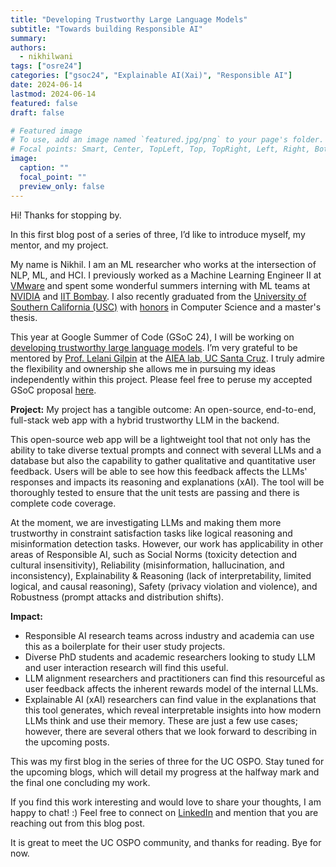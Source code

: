 ```yaml
---
title: "Developing Trustworthy Large Language Models"
subtitle: "Towards building Responsible AI"
summary:
authors: 
  - nikhilwani
tags: ["osre24"]
categories: ["gsoc24", "Explainable AI(Xai)", "Responsible AI"]
date: 2024-06-14
lastmod: 2024-06-14
featured: false
draft: false

# Featured image
# To use, add an image named `featured.jpg/png` to your page's folder.
# Focal points: Smart, Center, TopLeft, Top, TopRight, Left, Right, BottomLeft, Bottom, BottomRight.
image:
  caption: ""
  focal_point: ""
  preview_only: false
---
```


Hi! Thanks for stopping by.

In this first blog post of a series of three, I’d like to introduce myself, my mentor, and my project. 

My name is Nikhil. I am an ML researcher who works at the intersection of NLP, ML, and HCI. I previously worked as a Machine Learning Engineer II at [VMware](https://vmware.com/) and spent some wonderful summers interning with ML teams at [NVIDIA](https://www.nvidia.com/) and [IIT Bombay](https://www.iitb.ac.in/). I also recently graduated from the [University of Southern California (USC)](https://usc.edu/) with [honors](https://www.cs.usc.edu/academic-programs/masters/cs_ms_honors/) in Computer Science and a master's thesis. 

This year at Google Summer of Code (GSoC 24), I will be working on [developing trustworthy large language models](https://ucsc-ospo.github.io/project/osre24/ucsc/aiealab/). I’m very grateful to be mentored by [Prof. Lelani Gilpin](https://people.ucsc.edu/~lgilpin/) at the [AIEA lab, UC Santa Cruz](https://aiea-lab.github.io/). I truly admire the flexibility and ownership she allows me in pursuing my ideas independently within this project. Please feel free to peruse my accepted GSoC proposal [here](https://drive.google.com/drive/folders/16DHlcHGS7psoFXYc5q2L2-GOsLwIBXl1?usp=drive_link).

**Project:**
My project has a tangible outcome:  An open-source, end-to-end, full-stack web app with a hybrid trustworthy LLM in the backend.

This open-source web app will be a lightweight tool that not only has the ability to take diverse textual prompts and connect with several LLMs and a database but also the capability to gather qualitative and quantitative user feedback. Users will be able to see how this feedback affects the LLMs' responses and impacts its reasoning and explanations (xAI). The tool will be thoroughly tested to ensure that the unit tests are passing and there is complete code coverage. 

At the moment, we are investigating LLMs and making them more trustworthy in constraint satisfaction tasks like logical reasoning and misinformation detection tasks. However, our work has applicability in other areas of Responsible AI, such as Social Norms (toxicity detection and cultural insensitivity), Reliability (misinformation, hallucination, and inconsistency), Explainability & Reasoning (lack of interpretability, limited logical, and causal reasoning), Safety (privacy violation and violence), and Robustness (prompt attacks and distribution shifts). 

**Impact:**
 - Responsible AI research teams across industry and academia can use this as a boilerplate for their user study projects.
 - Diverse PhD students and academic researchers looking to study LLM and user interaction research will find this useful.
 - LLM alignment researchers and practitioners can find this resourceful as user feedback affects the inherent rewards model of the internal LLMs.
 - Explainable AI (xAI) researchers can find value in the explanations that this tool generates, which reveal interpretable insights into how modern LLMs think and use their memory. 
These are just a few use cases; however, there are several others that we look forward to describing in the upcoming posts. 

This was my first blog in the series of three for the UC OSPO. Stay tuned for the upcoming blogs, which will detail my progress at the halfway mark and the final one concluding my work. 

If you find this work interesting and would love to share your thoughts, I am happy to chat! :) Feel free to connect on [LinkedIn](https://www.linkedin.com/in/nikhilwani/) and mention that you are reaching out from this blog post. 

It is great to meet the UC OSPO community, and thanks for reading. Bye for now.
